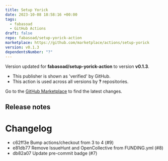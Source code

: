 ```yaml
---
title: Setup Yorick
date: 2023-10-08 18:58:16 +00:00
tags:
  - fabasoad
  - GitHub Actions
draft: false
repo: fabasoad/setup-yorick-action
marketplace: https://github.com/marketplace/actions/setup-yorick
version: v0.1.3
dependentsNumber: "?"
---
```



Version updated for **fabasoad/setup-yorick-action** to version **v0.1.3**.
- This publisher is shown as 'verified' by GitHub.
- This action is used across all versions by **?** repositories.

Go to the [GitHub Marketplace](https://github.com/marketplace/actions/setup-yorick) to find the latest changes.

## Release notes

# Changelog

- c62ff3e Bump actions/checkout from 3 to 4 (#9)
- e81db77 Remove IssueHunt and OpenCollective from FUNDING.yml (#8)
- db82a07 Update pre-commit badge (#7)

